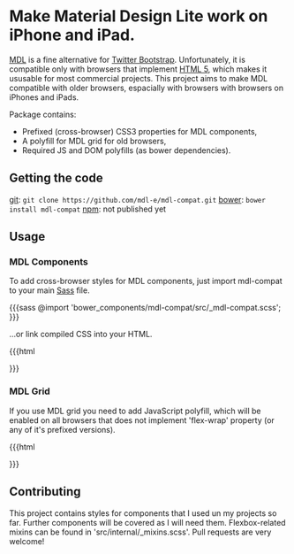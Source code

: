 # Make Material Design Lite work on iPhone and iPad.

[MDL](http://www.getmdl.io) is a fine alternative for [Twitter Bootstrap](http://getbootstrap.com/).
Unfortunately, it is compatible only with browsers that implement [HTML 5](
http://www.w3.org/html/wg/drafts/html/master/), which makes it ususable for most commercial
projects. This project aims to make MDL compatible with older browsers, espacially with browsers
with browsers on iPhones and iPads.

Package contains:

 * Prefixed (cross-browser) CSS3 properties for MDL components,
 * A polyfill for MDL grid for old browsers,
 * Required JS and DOM polyfills (as bower dependencies).

## Getting the code

[git](https://git-scm.com/): `git clone https://github.com/mdl-e/mdl-compat.git`
[bower](http://bower.io/): `bower install mdl-compat`
[npm](https://www.npmjs.com/): not published yet

## Usage

### MDL Components

To add cross-browser styles for MDL components, just import mdl-compat to your main
[Sass](http://sass-lang.com/) file.

{{{sass
  @import 'bower\_components/mdl-compat/src/\_mdl-compat.scss';
}}}

...or link compiled CSS into your HTML.

{{{html
  <link href="bower_components/mdl-compat/dist/mdl-compat.min.css" rel="stylesheet">
}}}

### MDL Grid

If you use MDL grid you need to add JavaScript polyfill, which will be enabled on all browsers that
does not implement 'flex-wrap' property (or any of it's prefixed versions).

{{{html
  <script src="bower_components/mdl-compat/dist/mdl-compat.min.js" type="text/javascript"></script>
}}}

## Contributing

This project contains styles for components that I used un my projects so far. Further components
will be covered as I will need them. Flexbox-related mixins can be found in
'src/internal/\_mixins.scss'. Pull requests are very welcome!

